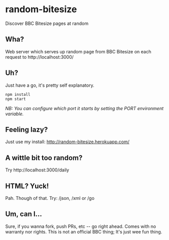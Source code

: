 # random-bitesize

Discover BBC Bitesize pages at random

## Wha?

Web server which serves up random page from BBC Bitesize on each request to http://localhost:3000/

## Uh?

Just have a go, it's pretty self explanatory.

```
npm install
npm start
```

*NB: You can configure which port it starts by setting the PORT environment variable.*

## Feeling lazy?

Just use my install: http://random-bitesize.herokuapp.com/

## A wittle bit too random?

Try http://localhost:3000/daily

## HTML? Yuck!

Pah. Though of that. Try:  /json, /xml or /go

## Um, can I...

Sure, if you wanna fork, push PRs, etc -- go right ahead. Comes with no warranty nor rights. This is not an official BBC thing; It's just wee fun thing. 
